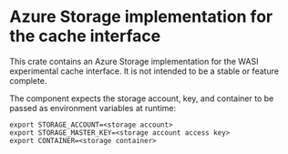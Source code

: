 # Azure Storage implementation for the cache interface

This crate contains an Azure Storage implementation for the WASI experimental
cache interface. It is not intended to be a stable or feature complete.

The component expects the storage account, key, and container to be passed as
environment variables at runtime:

```
export STORAGE_ACCOUNT=<storage account>
export STORAGE_MASTER_KEY=<storage account access key>
export CONTAINER=<storage container>
```
